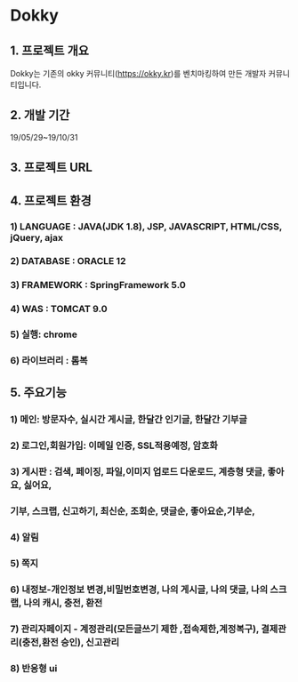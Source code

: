 # Dokky 

## 1. 프로젝트 개요

Dokky는 기존의 okky 커뮤니티(https://okky.kr)를 벤치마킹하여 만든 개발자 커뮤니티입니다.

## 2. 개발 기간
19/05/29~19/10/31

## 3. 프로젝트 URL


## 4. 프로젝트 환경
  ### 1) LANGUAGE : JAVA(JDK 1.8), JSP, JAVASCRIPT, HTML/CSS, jQuery, ajax
  ### 2) DATABASE : ORACLE 12
  ### 3) FRAMEWORK : SpringFramework 5.0
  ### 4) WAS : TOMCAT 9.0
  ### 5) 실행: chrome
  ### 6) 라이브러리 : 롬복

## 5. 주요기능

### 1) 메인: 방문자수, 실시간 게시글, 한달간 인기글, 한달간 기부글
### 2) 로그인,회원가입: 이메일 인증, SSL적용예정, 암호화
### 3) 게시판 : 검색, 페이징, 파일,이미지 업로드 다운로드, 계층형 댓글, 좋아요, 싫어요, 
### 기부, 스크랩, 신고하기, 최신순, 조회순, 댓글순, 좋아요순,기부순,
### 4) 알림
### 5) 쪽지
### 6) 내정보-개인정보 변경,비밀번호변경, 나의 게시글, 나의 댓글, 나의 스크랩, 나의 캐시, 충전, 환전
### 7) 관리자페이지 - 계정관리(모든글쓰기 제한 ,접속제한,계정복구), 결제관리(충전,환전 승인), 신고관리
### 8) 반응형 ui



